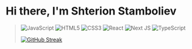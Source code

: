 # Hi there, I'm Shterion Stamboliev

> ![JavaScript](https://img.shields.io/badge/javascript-%23323330.svg?style=for-the-badge&logo=javascript&logoColor=%23F7DF1E) 
> ![HTML5](https://img.shields.io/badge/html5-%23E34F26.svg?style=for-the-badge&logo=html5&logoColor=white)
> ![CSS3](https://img.shields.io/badge/css3-%231572B6.svg?style=for-the-badge&logo=css3&logoColor=white)
> ![React](https://img.shields.io/badge/react-%2320232a.svg?style=for-the-badge&logo=react&logoColor=%2361DAFB)
> ![Next JS](https://img.shields.io/badge/Next-black?style=for-the-badge&logo=next.js&logoColor=white)
> ![TypeScript](https://img.shields.io/badge/typescript-%23007ACC.svg?style=for-the-badge&logo=typescript&logoColor=white)
> 
> [![GitHub Streak](http://github-readme-streak-stats.herokuapp.com?user=ShterionStamboliev&theme=synthwave&hide_border=true)](https://git.io/streak-stats)
